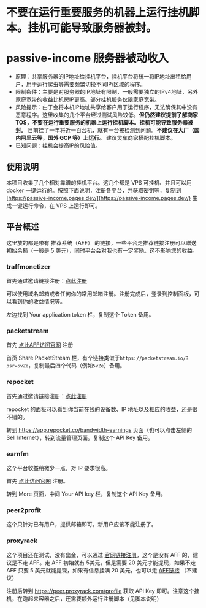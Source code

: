 # 不要在运行重要服务的机器上运行挂机脚本。挂机可能导致服务器被封。

# passive-income 服务器被动收入

- 原理：共享服务器的IP地址给挂机平台，挂机平台将统一将IP地址出租给用户，用于运行爬虫等需要频繁切换不同IP/区域的程序。
- 限制条件：主要是对服务器的IP地址有限制，一般需要独立的IPv4地址，另外家庭宽带的收益比机房IP更高。部分挂机服务仅限家庭宽带。
- 风险提示：由于会将本机IP地址共享给客户用于运行程序，无法确保其中没有恶意程序。这里收集的几个平台经过测试风险较低。**但仍然建议提前了解商家 TOS，不要在运行重要服务的机器上运行挂机脚本。挂机可能导致服务器被封。** 目前挂了一年将近一百台机，就有一台被检测到问题。**不建议在大厂（国内阿里云等，国外 GCP 等）上运行。** 建议灵车商家搭配挂机脚本。
- 已知问题：挂机会提高IP的风险值。

## 使用说明

本项目收集了几个相对靠谱的挂机平台。这几个都是 VPS 可挂机、并且可以用 docker 一键运行的。按照下面说明，注册各平台，并获取密钥等，复制到 [https://passive-income.pages.dev/](https://passive-income.pages.dev/) 生成一键运行命令，在 VPS 上运行即可。

## 平台概述

这里放的都是带有 推荐系统（AFF） 的链接，一些平台走推荐链接注册可以赠送初始余额（一般是 5 美元），同时平台会对我也有一定奖励。这不影响您的收益。

### traffmonetizer

首先通过邀请链接注册：[点此注册](https://traffmonetizer.com/?aff=1574337)

可以使用域名邮箱或者任何你的常用邮箱注册。注册完成后，登录到控制面板，可以看到你的收益情况等。

左边找到 Your application token 栏，复制这个 Token 备用。

### packetstream

首先 [点此AFF访问官网](https://packetstream.io/?psr=5vZe) 注册

首页 Share PacketStream 栏，有个链接类似于`https://packetstream.io/?psr=5vZe`，复制最后四个代码（例如`5vZe`）备用。

### repocket

首先通过邀请链接注册：[点此注册](https://link.repocket.co/UY62)

repocket 的面板可以看到你当前在线的设备数、IP 地址以及相应的收益，还是很不错的。

转到 https://app.repocket.co/bandwidth-earnings 页面（也可以点击左侧的 Sell Internet），转到流量管理页面。复制这个 API Key 备用。

### earnfm

这个平台收益稍微少一点，对 IP 要求很高。

首先 [点此访问官网](https://earn.fm/ref/1361ES2B) 注册。

转到 More 页面，中间 Your API key 栏，复制这个 API Key 备用。

### peer2profit

这个只针对已有用户，提供邮箱即可。新用户应该不能注册了。

### proxyrack

这个项目还在测试，没有出金，可以通过 [官网链接注册](https://peer.proxyrack.com/register)，这个是没有 AFF 的，建议是不走 AFF。走 AFF 初始就有 5美元，但是需要 20 美元才能提现，如果不走 AFF 只要 5 美元就能提现，如果有信息挂满 20 美元，也可以走 [AFF链接](https://peer.proxyrack.com/ref/1musvbkykdydfjmpcyilrxtm092rv8smylu1gcts) （不建议）

注册后转到 https://peer.proxyrack.com/profile 获取 API Key 即可。注意这个挂机，在跑起来容器之后，还需要额外运行注册脚本（见脚本说明）
